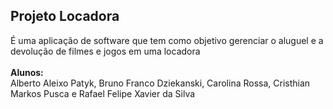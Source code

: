 <h2>Projeto Locadora</h2>
É uma aplicação de software que tem como objetivo gerenciar o aluguel e a devolução de filmes e jogos em uma locadora</b>
<br><br>
<b>Alunos:</b>
<br>
Alberto Aleixo Patyk, Bruno Franco Dziekanski, Carolina Rossa, Cristhian Markos Pusca e Rafael Felipe Xavier da Silva
